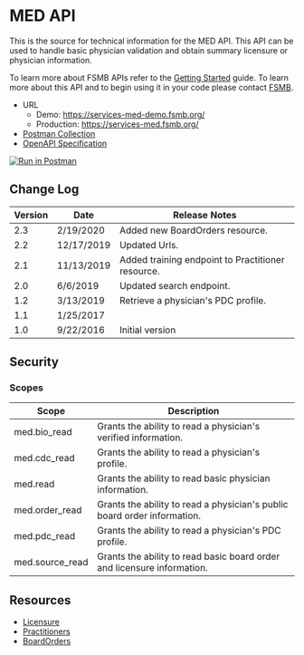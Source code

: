 # MED API

This is the source for technical information for the MED API. This API can be used to handle basic physician validation and obtain summary licensure or physician information. 

To learn more about FSMB APIs refer to the [Getting Started](https://github.com/fsmb/api-docs) guide. To learn more about this API and to begin using it in your code please contact [FSMB](mailto:pdc@fsmb.org).

- URL
  - Demo: https://services-med-demo.fsmb.org/
  - Production: https://services-med.fsmb.org/
- [Postman Collection](https://www.getpostman.com/collections/2017e45ba7c7fe1def97)
- [OpenAPI Specification](https://services-med-demo.fsmb.org/_swagger/v2)

[![Run in Postman](https://run.pstmn.io/button.svg)](https://app.getpostman.com/run-collection/2017e45ba7c7fe1def97)
## Change Log

| Version | Date | Release Notes |
| - | - | -|
| 2.3 | 2/19/2020 | Added new BoardOrders resource. | 
| 2.2 | 12/17/2019 | Updated Urls. |
| 2.1 | 11/13/2019 | Added training endpoint to Practitioner resource. |
| 2.0 | 6/6/2019 | Updated search endpoint. | 
| 1.2 | 3/13/2019 | Retrieve a physician's PDC profile. |
| 1.1 | 1/25/2017 | |
| 1.0 | 9/22/2016 | Initial version |

## Security

### Scopes 

| Scope | Description |
| - | - |
| med.bio_read | Grants the ability to read a physician's verified information. |
| med.cdc_read | Grants the ability to read a physician's profile. |
| med.read | Grants the ability to read basic physician information. |
| med.order_read | Grants the ability to read a physician's public board order information. |
| med.pdc_read | Grants the ability to read a physician's PDC profile. |
| med.source_read | Grants the ability to read basic board order and licensure information. |

## Resources

- [Licensure](docs/licensure/README.md)
- [Practitioners](docs/practitioners/README.md)
- [BoardOrders](docs/boardOrders/README.md)
